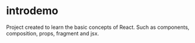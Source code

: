 # introdemo

Project created to learn the basic concepts of React. Such as components, composition, props, fragment and jsx.
